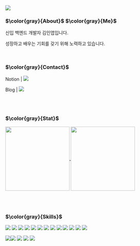<img src="https://capsule-render.vercel.app/api?type=waving&color=BDBDC8&height=150&section=header" />


### $\color{gray}{About}$ $\color{gray}{Me}$

신입 백엔드 개발자 김인엽입니다.

성장하고 배우는 기회를 갖기 위해 노력하고 있습니다.

<br>

### $\color{gray}{Contact}$

Notion | <a href="https://www.notion.so/Study-5cf06d0cf93c48748eafa5f34508e861?pvs=21"><img src="https://img.shields.io/badge/Notion-000000?style=flat-square&logo=Notion&logoColor=white"/></a>

Blog     |  <a href="https://afdddd.github.io/"><img src="https://img.shields.io/badge/GitHub-181717?style=flat-square&logo=GitHub&logoColor=white"/></a>


<br><br>
### $\color{gray}{Stat}$

<a href="https://github.com/anuraghazra/github-readme-stats">
  <img height=200 align="center" src="https://github-readme-stats.vercel.app/api?username=Afdddd" />
</a>
<a href="https://github.com/anuraghazra/convoychat">
  <img height=200 align="center" src="https://github-readme-stats.vercel.app/api/top-langs?username=Afdddd&layout=compact&langs_count=8&card_width=320" />
</a>

<br><br>
### $\color{gray}{Skills}$


<img src="https://img.shields.io/badge/java-007396?style=for-the-badge&logo=java&logoColor=white"> <img src="https://img.shields.io/badge/spring-6DB33F?style=for-the-badge&logo=spring&logoColor=white"> 
<img src="https://img.shields.io/badge/javascript-F7DF1E?style=for-the-badge&logo=javascript&logoColor=black"> 
<img src="https://img.shields.io/badge/html5-E34F26?style=for-the-badge&logo=html5&logoColor=white"> 
<img src="https://img.shields.io/badge/css-1572B6?style=for-the-badge&logo=css3&logoColor=white"> 
<img src="https://img.shields.io/badge/jquery-0769AD?style=for-the-badge&logo=jquery&logoColor=white">
<img src="https://img.shields.io/badge/jsp-004027?style=for-the-badge&logo=jameson&logoColor=white">
<img src="https://img.shields.io/badge/oracle-F80000?style=for-the-badge&logo=oracle&logoColor=white"> 
<img src="https://img.shields.io/badge/mybatis-0C0C0E?style=for-the-badge&logo=bookmyshow&logoColor=white">
<img src="https://img.shields.io/badge/aws s3-232F3E?style=for-the-badge&logo=amazonaws&logoColor=white"> 
<img src="https://img.shields.io/badge/apache tomcat-F8DC75?style=for-the-badge&logo=apachetomcat&logoColor=white">
<img src="https://img.shields.io/badge/socket-010101?style=for-the-badge&logo=socketdotio&logoColor=white">
<img src="https://img.shields.io/badge/React-20232A?style=for-the-badge&logo=react&logoColor=61DAFB">
  

<img src="https://img.shields.io/badge/Visual Studio Code-007ACC?style=for-the-badge&logo=Visual Studio Code&logoColor=white"><img src="https://img.shields.io/badge/IntelliJ IDEA-000000?style=for-the-badge&logo=IntelliJ IDEA&logoColor=white">
<img src="https://img.shields.io/badge/eclipseide-2C2255?style=for-the-badge&logo=eclipseide&logoColor=white">
<img src="https://img.shields.io/badge/Github-181717?style=for-the-badge&logo=Github&logoColor=white">
<img src="https://img.shields.io/badge/slack-4A154B?style=for-the-badge&logo=slack&logoColor=white">






